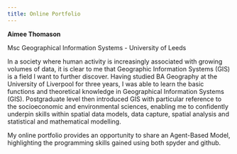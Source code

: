 ```yaml
---
title: Online Portfolio
---
```


**Aimee Thomason**

Msc Geographical Information Systems - University of Leeds 

In a society where human activity is increasingly associated with growing volumes of data, it is clear to me that Geographic Information Systems (GIS) is a field I want to further discover. Having studied BA Geography at the University of Liverpool for three years, I was able to learn the basic functions and theoretical knowledge in Geographical Information Systems (GIS). Postgraduate level then introduced GIS with particular reference to the socioeconomic and environmental sciences, enabling me to confidently underpin skills within spatial data models, data capture, spatial analysis and statistical and mathematical modelling.

My online portfolio provides an opportunity to share an Agent-Based Model, highlighting the programming skills gained using both spyder and github.
